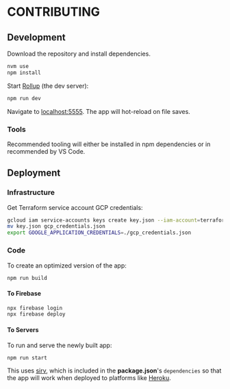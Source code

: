 # CONTRIBUTING

## Development

Download the repository and install dependencies.

```sh
nvm use
npm install
```

Start [Rollup](https://rollupjs.org) (the dev server):

```sh
npm run dev
```

Navigate to [localhost:5555](http://localhost:5555). The app will hot-reload on file saves.

### Tools

Recommended tooling will either be installed in npm dependencies or in recommended by VS Code.

## Deployment

### Infrastructure

Get Terraform service account GCP credentials:

```sh
gcloud iam service-accounts keys create key.json --iam-account=terraform@mattmanzi-com.iam.gserviceaccount.com
mv key.json gcp_credentials.json
export GOOGLE_APPLICATION_CREDENTIALS=./gcp_credentials.json
```

### Code

To create an optimized version of the app:

```sh
npm run build
```

#### To Firebase

```sh
npx firebase login
npx firebase deploy
```

#### To Servers

To run and serve the newly built app:

```sh
npm run start
```

This uses [sirv](https://github.com/lukeed/sirv), which is included in the **package.json**'s `dependencies` so that the app will work when deployed to platforms like [Heroku](https://heroku.com).
